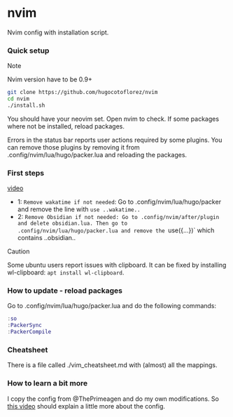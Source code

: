 # nvim

Nvim config with installation script.

### Quick setup

> [!NOTE]
> Nvim version have to be 0.9+
``` sh
git clone https://github.com/hugocotoflorez/nvim
cd nvim
./install.sh
```

You should have your neovim set. Open nvim to check. If some
packages where not be installed, reload packages.

Errors in the status bar reports user actions required
by some plugins. You can remove those plugins by removing it
from .config/nvim/lua/hugo/packer.lua and reloading the
packages.

### First steps

[video](https://youtu.be/hmRQnlduRI0?si=D3b94qrLLSUw36vj)

- 1: `Remove wakatime if not needed`: Go to .config/nvim/lua/hugo/packer and remove the line with `use ..wakatime..`
- 2: `Remove Obsidian if not needed: Go to .config/nvim/after/plugin and delete obsidian.lua. Then go to .config/nvim/lua/hugo/packer.lua and remove the `use({...})` which contains ..obsidian..

> [!CAUTION]
> Some ubuntu users report issues with clipboard. It can be fixed by installing wl-clipboard: `apt install wl-clipboard`.

### How to update - reload packages

Go to .config/nvim/lua/hugo/packer.lua and do the following commands:

```lua
:so
:PackerSync
:PackerCompile
```

### Cheatsheet

There is a file called ./vim_cheatsheet.md with (almost) all the mappings.

### How to learn a bit more

I copy the config from @ThePrimeagen and do my own modifications.
So [this video](https://youtu.be/w7i4amO_zaE?si=fkHsVl8H6WOGavTf) should explain a little more about the config.
